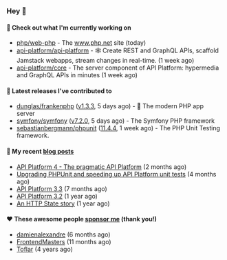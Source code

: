 ### Hey 👋

#### 👷 Check out what I'm currently working on

- [php/web-php](https://github.com/php/web-php) - The www.php.net site (today)
- [api-platform/api-platform](https://github.com/api-platform/api-platform) - 🕸️ Create REST and GraphQL APIs, scaffold Jamstack webapps, stream changes in real-time. (1 week ago)
- [api-platform/core](https://github.com/api-platform/core) - The server component of API Platform: hypermedia and GraphQL APIs in minutes (1 week ago)

#### 🔭 Latest releases I've contributed to

- [dunglas/frankenphp](https://github.com/dunglas/frankenphp) ([v1.3.3](https://github.com/dunglas/frankenphp/releases/tag/v1.3.3), 5 days ago) - 🧟 The modern PHP app server
- [symfony/symfony](https://github.com/symfony/symfony) ([v7.2.0](https://github.com/symfony/symfony/releases/tag/v7.2.0), 5 days ago) - The Symfony PHP framework
- [sebastianbergmann/phpunit](https://github.com/sebastianbergmann/phpunit) ([11.4.4](https://github.com/sebastianbergmann/phpunit/releases/tag/11.4.4), 1 week ago) - The PHP Unit Testing framework.

#### 📜 My recent [blog posts](https://soyuka.me)

- [API Platform 4 - The pragmatic API Platform](https://soyuka.me/api-platform-4-the-pragmatic-api-platform/) (2 months ago)
- [Upgrading PHPUnit and speeding up API Platform unit tests](https://soyuka.me/upgrading-phpunit-and-speeding-up-api-platform-unit-tests/) (4 months ago)
- [API Platform 3.3](https://soyuka.me/api-platform-3.3/) (7 months ago)
- [API Platform 3.2](https://soyuka.me/api-platform-3.2/) (1 year ago)
- [An HTTP State story](https://soyuka.me/http-state-story/) (1 year ago)

#### ❤️ These awesome people [sponsor me](https://github.com/sponsors/soyuka) (thank you!)

- [damienalexandre](https://github.com/damienalexandre) (6 months ago)
- [FrontendMasters](https://github.com/FrontendMasters) (11 months ago)
- [Toflar](https://github.com/Toflar) (4 years ago)
